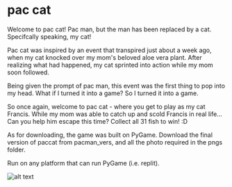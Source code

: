 # pac cat

Welcome to pac cat! Pac man, but the man has been replaced by a cat. Specifcally speaking, my cat!

Pac cat was inspired by an event that transpired just about a week ago, when my cat knocked over my mom's beloved aloe vera plant. 
After realizing what had happened, my cat sprinted into action while my mom soon followed.

Being given the prompt of pac man, this event was the first thing to pop into my head. What if I turned it into a game? So I turned it into a game.

So once again, welcome to pac cat - where you get to play as my cat Francis.
While my mom was able to catch up and scold Francis in real life...
Can you help him escape this time?
Collect all 31 fish to win! :D


As for downloading, the game was built on PyGame. 
Download the final version of paccat from pacman_vers,
and all the photo required in the pngs folder.

Run on any platform that can run PyGame (i.e. replit).

![alt text](https://cdn.discordapp.com/attachments/728464355649388597/1230305164536315984/IMG_2069.jpg?ex=664c8b39&is=664b39b9&hm=c3ba3b1cfa9ed6399ea3f0d731361e1a9ebf4675e35660f5109b56acbc190c7b&)
